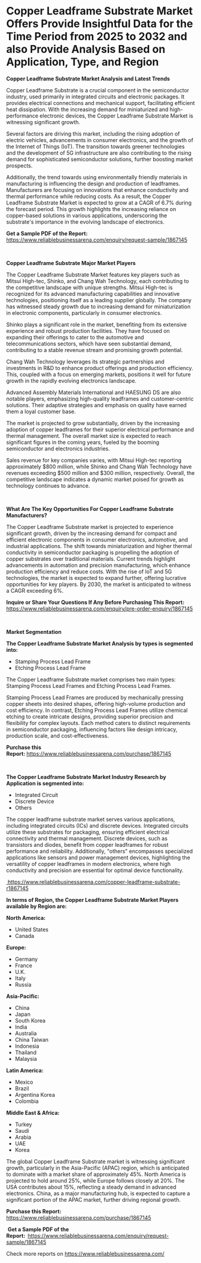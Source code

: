 <p><h1>Copper Leadframe Substrate Market Offers Provide Insightful Data for the Time Period from 2025 to 2032 and also Provide Analysis Based on Application, Type, and Region</h1></p><p><strong>Copper Leadframe Substrate Market Analysis and Latest Trends</strong></p>
<p><p>Copper Leadframe Substrate is a crucial component in the semiconductor industry, used primarily in integrated circuits and electronic packages. It provides electrical connections and mechanical support, facilitating efficient heat dissipation. With the increasing demand for miniaturized and high-performance electronic devices, the Copper Leadframe Substrate Market is witnessing significant growth.</p><p>Several factors are driving this market, including the rising adoption of electric vehicles, advancements in consumer electronics, and the growth of the Internet of Things (IoT). The transition towards greener technologies and the development of 5G infrastructure are also contributing to the rising demand for sophisticated semiconductor solutions, further boosting market prospects.</p><p>Additionally, the trend towards using environmentally friendly materials in manufacturing is influencing the design and production of leadframes. Manufacturers are focusing on innovations that enhance conductivity and thermal performance while reducing costs. As a result, the Copper Leadframe Substrate Market is expected to grow at a CAGR of 6.7% during the forecast period. This growth highlights the increasing reliance on copper-based solutions in various applications, underscoring the substrate's importance in the evolving landscape of electronics.</p></p>
<p><strong>Get a Sample PDF of the Report:&nbsp;</strong> <a href="https://www.reliablebusinessarena.com/enquiry/request-sample/1867145?utm_campaign=2185&utm_medium=2&utm_source=Github&utm_content=ia&utm_term=07042025&utm_id=copper-leadframe-substrate">https://www.reliablebusinessarena.com/enquiry/request-sample/1867145</a></p>
<p>&nbsp;</p>
<p><strong>Copper Leadframe Substrate Major Market Players</strong></p>
<p><p>The Copper Leadframe Substrate Market features key players such as Mitsui High-tec, Shinko, and Chang Wah Technology, each contributing to the competitive landscape with unique strengths. Mitsui High-tec is recognized for its advanced manufacturing capabilities and innovative technologies, positioning itself as a leading supplier globally. The company has witnessed steady growth due to increasing demand for miniaturization in electronic components, particularly in consumer electronics.</p><p>Shinko plays a significant role in the market, benefiting from its extensive experience and robust production facilities. They have focused on expanding their offerings to cater to the automotive and telecommunications sectors, which have seen substantial demand, contributing to a stable revenue stream and promising growth potential.</p><p>Chang Wah Technology leverages its strategic partnerships and investments in R&D to enhance product offerings and production efficiency. This, coupled with a focus on emerging markets, positions it well for future growth in the rapidly evolving electronics landscape.</p><p>Advanced Assembly Materials International and HAESUNG DS are also notable players, emphasizing high-quality leadframes and customer-centric solutions. Their adaptive strategies and emphasis on quality have earned them a loyal customer base.</p><p>The market is projected to grow substantially, driven by the increasing adoption of copper leadframes for their superior electrical performance and thermal management. The overall market size is expected to reach significant figures in the coming years, fueled by the booming semiconductor and electronics industries.</p><p>Sales revenue for key companies varies, with Mitsui High-tec reporting approximately $800 million, while Shinko and Chang Wah Technology have revenues exceeding $500 million and $300 million, respectively. Overall, the competitive landscape indicates a dynamic market poised for growth as technology continues to advance.</p></p>
<p>&nbsp;</p>
<p><strong>What Are The Key Opportunities For Copper Leadframe Substrate Manufacturers?</strong></p>
<p><p>The Copper Leadframe Substrate market is projected to experience significant growth, driven by the increasing demand for compact and efficient electronic components in consumer electronics, automotive, and industrial applications. The shift towards miniaturization and higher thermal conductivity in semiconductor packaging is propelling the adoption of copper substrates over traditional materials. Current trends highlight advancements in automation and precision manufacturing, which enhance production efficiency and reduce costs. With the rise of IoT and 5G technologies, the market is expected to expand further, offering lucrative opportunities for key players. By 2030, the market is anticipated to witness a CAGR exceeding 6%.</p></p>
<p><strong>Inquire or Share Your Questions If Any Before Purchasing This Report:</strong> <a href="https://www.reliablebusinessarena.com/enquiry/pre-order-enquiry/1867145?utm_campaign=2185&utm_medium=2&utm_source=Github&utm_content=ia&utm_term=07042025&utm_id=copper-leadframe-substrate">https://www.reliablebusinessarena.com/enquiry/pre-order-enquiry/1867145</a></p>
<p>&nbsp;</p>
<p><strong>Market Segmentation</strong></p>
<p><strong>The Copper Leadframe Substrate Market Analysis by types is segmented into:</strong></p>
<p><ul><li>Stamping Process Lead Frame</li><li>Etching Process Lead Frame</li></ul></p>
<p><p>The Copper Leadframe Substrate market comprises two main types: Stamping Process Lead Frames and Etching Process Lead Frames. </p><p>Stamping Process Lead Frames are produced by mechanically pressing copper sheets into desired shapes, offering high-volume production and cost efficiency. In contrast, Etching Process Lead Frames utilize chemical etching to create intricate designs, providing superior precision and flexibility for complex layouts. Each method caters to distinct requirements in semiconductor packaging, influencing factors like design intricacy, production scale, and cost-effectiveness.</p></p>
<p><strong>Purchase this Report:&nbsp;</strong><a href="https://www.reliablebusinessarena.com/purchase/1867145?utm_campaign=2185&utm_medium=2&utm_source=Github&utm_content=ia&utm_term=07042025&utm_id=copper-leadframe-substrate">https://www.reliablebusinessarena.com/purchase/1867145</a></p>
<p>&nbsp;</p>
<p><strong>The Copper Leadframe Substrate Market Industry Research by Application is segmented into:</strong></p>
<p><ul><li>Integrated Circuit</li><li>Discrete Device</li><li>Others</li></ul></p>
<p><p>The copper leadframe substrate market serves various applications, including integrated circuits (ICs) and discrete devices. Integrated circuits utilize these substrates for packaging, ensuring efficient electrical connectivity and thermal management. Discrete devices, such as transistors and diodes, benefit from copper leadframes for robust performance and reliability. Additionally, "others" encompasses specialized applications like sensors and power management devices, highlighting the versatility of copper leadframes in modern electronics, where high conductivity and precision are essential for optimal device functionality.</p></p>
<p><a href="https://www.reliablebusinessarena.com/copper-leadframe-substrate-r1867145?utm_campaign=2185&utm_medium=2&utm_source=Github&utm_content=ia&utm_term=07042025&utm_id=copper-leadframe-substrate">&nbsp;https://www.reliablebusinessarena.com/copper-leadframe-substrate-r1867145</a></p>
<p><strong>In terms of Region, the Copper Leadframe Substrate Market Players available by Region are:</strong></p>
<p>
    <p> <strong> North America: </strong>
        <ul>
            <li>United States</li>
            <li>Canada</li>
        </ul>
        </p> 
    <p> <strong> Europe: </strong>
        <ul>
            <li>Germany</li>
            <li>France</li>
            <li>U.K.</li>
            <li>Italy</li>
            <li>Russia</li>
        </ul>
        </p> 
    <p> <strong> Asia-Pacific: </strong>
        <ul>
            <li>China</li>
            <li>Japan</li>
            <li>South Korea</li>
            <li>India</li>
            <li>Australia</li>
            <li>China Taiwan</li>
            <li>Indonesia</li>
            <li>Thailand</li>
            <li>Malaysia</li>
        </ul>
        </p> 
    <p> <strong> Latin America: </strong>
        <ul>
            <li>Mexico</li>
            <li>Brazil</li>
            <li>Argentina Korea</li>
            <li>Colombia</li>
        </ul>
        </p> 
    <p> <strong> Middle East & Africa: </strong>
        <ul>
            <li>Turkey</li>
            <li>Saudi</li>
            <li>Arabia</li>
            <li>UAE</li>
            <li>Korea</li>
        </ul>
    </p>
    </p>
<p><p>The global Copper Leadframe Substrate market is witnessing significant growth, particularly in the Asia-Pacific (APAC) region, which is anticipated to dominate with a market share of approximately 45%. North America is projected to hold around 25%, while Europe follows closely at 20%. The USA contributes about 15%, reflecting a steady demand in advanced electronics. China, as a major manufacturing hub, is expected to capture a significant portion of the APAC market, further driving regional growth.</p></p>
<p><strong>Purchase this Report: </strong><a href="https://www.reliablebusinessarena.com/purchase/1867145?utm_campaign=2185&utm_medium=2&utm_source=Github&utm_content=ia&utm_term=07042025&utm_id=copper-leadframe-substrate">https://www.reliablebusinessarena.com/purchase/1867145</a></p>
<p>&nbsp;<strong>Get a Sample PDF of the Report:&nbsp;&nbsp;</strong><a href="https://www.reliablebusinessarena.com/enquiry/request-sample/1867145?utm_campaign=2185&utm_medium=2&utm_source=Github&utm_content=ia&utm_term=07042025&utm_id=copper-leadframe-substrate">https://www.reliablebusinessarena.com/enquiry/request-sample/1867145</a></p>
<p><strong></strong></p>
<p>Check more reports on <a href="https://www.reliablebusinessarena.com/?utm_campaign=2185&utm_medium=2&utm_source=Github&utm_content=ia&utm_term=07042025&utm_id=copper-leadframe-substrate">https://www.reliablebusinessarena.com/</a></p>